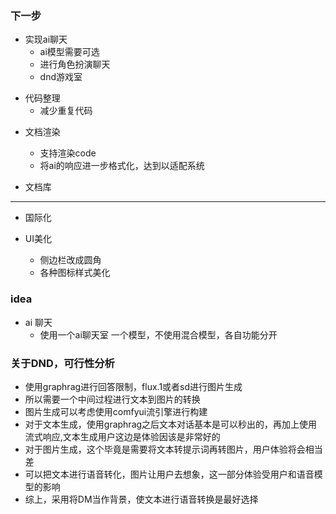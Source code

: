 ### 下一步

- 实现ai聊天
  - ai模型需要可选
  - 进行角色扮演聊天
  - dnd游戏室

* 代码整理
  - 减少重复代码

- 文档渲染

  - 支持渲染code
  - 将ai的响应进一步格式化，达到以适配系统

- 文档库

---

- 国际化

* UI美化

  - 侧边栏改成圆角
  - 各种图标样式美化

### idea

- ai 聊天
  - 使用一个ai聊天室 一个模型，不使用混合模型，各自功能分开

### 关于DND，可行性分析

- 使用graphrag进行回答限制，flux.1或者sd进行图片生成
- 所以需要一个中间过程进行文本到图片的转换
- 图片生成可以考虑使用comfyui流引擎进行构建
- 对于文本生成，使用graphrag之后文本对话基本是可以秒出的，再加上使用流式响应,文本生成用户这边是体验因该是非常好的
- 对于图片生成，这个毕竟是需要将文本转提示词再转图片，用户体验将会相当差
- 可以把文本进行语音转化，图片让用户去想象，这一部分体验受用户和语音模型的影响
- 综上，采用将DM当作背景，使文本进行语音转换是最好选择
